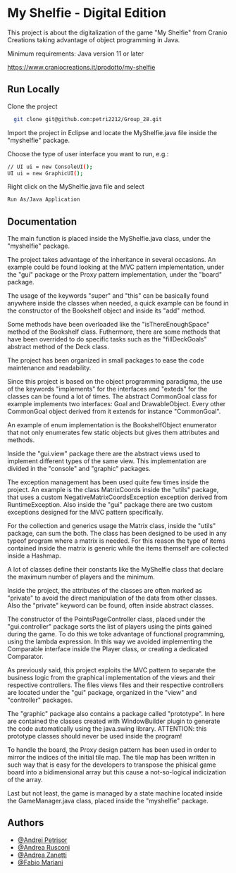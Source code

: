 
# My Shelfie - Digital Edition

This project is about the digitalization of the game "My Shelfie" from Cranio Creations taking advantage of object programming in Java.

Minimum requirements: Java version 11 or later

https://www.craniocreations.it/prodotto/my-shelfie





## Run Locally

Clone the project

```bash
  git clone git@github.com:petri2212/Group_28.git
```

Import the project in Eclipse and locate the MyShelfie.java file inside the "myshelfie" package.

Choose the type of user interface you want to run, e.g.:

```bash
// UI ui = new ConsoleUI();
UI ui = new GraphicUI();
```

Right click on the MyShelfie.java file and select
```bash
Run As/Java Application
```


## Documentation

The main function is placed inside the MyShelfie.java class, under the "myshelfie" package.

The project takes advantage of the inheritance in several occasions.
An example could be found looking at the MVC pattern implementation, under the "gui" package or the Proxy pattern implementation, under the "board" package.

The usage of the keywords "super" and "this" can be basically found anywhere
inside the classes when needed, a quick example can be found in the constructor
of the Bookshelf object and inside its "add" method.

Some methods have been overloaded like the "isThereEnoughSpace" method of the
Bookshelf class. Futhermore, there are some methods that have been overrided
to do specific tasks such as the "fillDeckGoals" abstract method of the Deck class.

The project has been organized in small packages to ease the code maintenance
and readability.

Since this project is based on the object programming paradigma, the use of
the keywords "implements" for the interfaces and "exteds" for the classes
can be found a lot of times. The abstract CommonGoal class for example implements two interfaces: Goal and DrawableObject.
Every other CommonGoal object derived from it extends for instance "CommonGoal".

An example of enum implementation is the BookshelfObject enumerator that not only enumerates few static objects but gives them attributes and methods.

Inside the "gui.view" package there are the abstract views used to implement different types of the same view. This implementation are divided in the "console" and "graphic" packages.

The exception management has been used quite few times inside the project.
An example is the class MatrixCoords inside the "utils" package, that uses
a custom NegativeMatrixCoordsException exception derived from RuntimeException.
Also inside the "gui" package there are two custom exceptions designed for the
MVC pattern specifically.

For the collection and generics usage the Matrix class, inside the "utils" package, can sum the both. The class has been designed to be used in any typeof program where a matrix is needed. For this reason the type of items contained inside the matrix is generic while the items themself are collected inside a Hashmap.

A lot of classes define their constants like the MyShelfie class that declare the maximum number of players and the minimum.

Inside the project, the attributes of the classes are often marked as "private" to avoid the direct manipulation of the data from other classes.
Also the "private" keyword can be found, often inside abstract classes.

The constructor of the PointsPageController class, placed under the "gui.controller" package sorts the list of players using the pints gained during the game. To do this we toke advantage of functional programming, using the lambda expression. In this way we avoided implementing the Comparable interface inside the Player class, or creating a dedicated Comparator.

As previously said, this project exploits the MVC pattern to separate the business logic from the graphical implementation of the views and their respective controllers.
The files views files and their respective controllers are located under the "gui" package, organized in the "view" and "controller" packages.

The "graphic" package also contains a package called "prototype". In here are contained the classes created with WindowBuilder plugin to generate the code automatically using the java.swing library. ATTENTION: this prototype classes should never be used inside the program!

To handle the board, the Proxy design pattern has been used in order to mirror the indices of the initial tile map. The tile map has been written in such way that is easy for the developers to transpose the phisical game board into a bidimensional array but this cause a not-so-logical indicization of the array.

Last but not least, the game is managed by a state machine located inside the GameManager.java class, placed inside the "myshelfie" package.


## Authors

- [@Andrei Petrisor ](https://github.com/petri2212)
- [@Andrea Rusconi ](https://github.com/andreaRusconl)
- [@Andrea Zanetti ](https://github.com/azanetti6)
- [@Fabio Mariani ](https://github.com/FabioMarianii)

